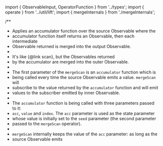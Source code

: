 import { ObservableInput, OperatorFunction } from '../types';
import { operate } from '../util/lift';
import { mergeInternals } from './mergeInternals';

/**
 * Applies an accumulator function over the source Observable where the
 * accumulator function itself returns an Observable, then each intermediate
 * Observable returned is merged into the output Observable.
 *
 * <span class="informal">It's like {@link scan}, but the Observables returned
 * by the accumulator are merged into the outer Observable.</span>
 *
 * The first parameter of the `mergeScan` is an `accumulator` function which is
 * being called every time the source Observable emits a value. `mergeScan` will
 * subscribe to the value returned by the `accumulator` function and will emit
 * values to the subscriber emitted by inner Observable.
 *
 * The `accumulator` function is being called with three parameters passed to it:
 * `acc`, `value` and `index`. The `acc` parameter is used as the state parameter
 * whose value is initially set to the `seed` parameter (the second parameter
 * passed to the `mergeScan` operator).
 *
 * `mergeScan` internally keeps the value of the `acc` parameter: as long as the
 * source Observable emits 